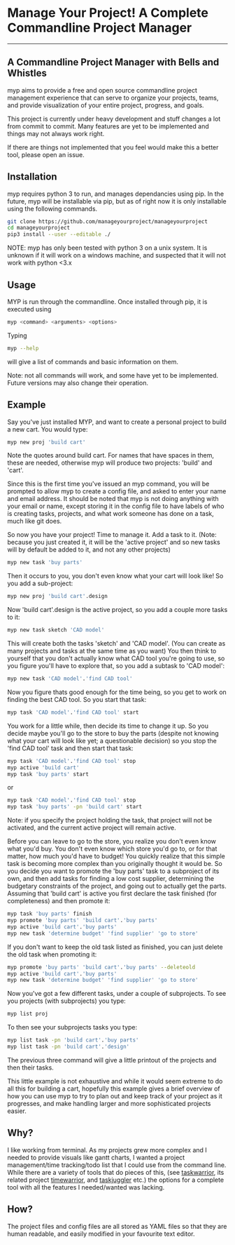 # Manage Your Project! A Complete Commandline Project Manager
---
## A Commandline Project Manager with Bells and Whistles
myp aims to provide a free and open source commandline project management experience that can serve to organize your projects, teams, and provide visualization of your entire project, progress, and goals.

This project is currently under heavy development and stuff changes a lot from commit to commit. Many features are yet to be implemented and things may not always work right.

If there are things not implemented that you feel would make this a better tool, please open an issue.

## Installation
myp requires python 3 to run, and manages dependancies using pip. In the future, myp will be installable via pip, but as of right now it is only installable using the following commands. 

```bash
git clone https://github.com/manageyourproject/manageyourproject
cd manageyourproject
pip3 install --user --editable ./
```

NOTE: myp has only been tested with python 3 on a unix system. It is unknown if it will work on a windows machine, and suspected that it will not work with python <3.x

## Usage
MYP is run through the commandline. Once installed through pip, it is executed using 
```bash
myp <command> <arguments> <options>
```
Typing 
```bash
myp --help
```
will give a list of commands and basic information on them. 

Note: not all commands will work, and some have yet to be implemented. Future versions may also change their operation.

## Example
Say you've just installed MYP, and want to create a personal project to build a new cart. You would type:
```bash
myp new proj 'build cart'
```
Note the quotes around build cart. For names that have spaces in them, these are needed, otherwise myp will produce two projects: 'build' and 'cart'.

Since this is the first time you've issued an myp command, you will be prompted to allow myp to create a config file, and asked to enter your name and email address. It should be noted that myp is not doing anything with your email or name, except storing it in the config file to have labels of who is creating tasks, projects, and what work someone has done on a task, much like git does.

So now you have your project! Time to manage it. 
Add a task to it. (Note: because you just created it, it will be the 'active project' and so new tasks will by default be added to it, and not any other projects)
```bash
myp new task 'buy parts'
```
Then it occurs to you, you don't even know what your cart will look like! So you add a sub-project:
```bash
myp new proj 'build cart'.design
```
Now 'build cart'.design is the active project, so you add a couple more tasks to it:
```bash
myp new task sketch 'CAD model'
```
This will create both the tasks 'sketch' and 'CAD model'. (You can create as many projects and tasks at the same time as you want)
You then think to yourself that you don't actually know what CAD tool you're going to use, so you figure you'll have to explore that, so you add a subtask to 'CAD model':
```bash
myp new task 'CAD model'.'find CAD tool'
```
Now you figure thats good enough for the time being, so you get to work on finding the best CAD tool. So you start that task:
```bash
myp task 'CAD model'.'find CAD tool' start
```
You work for a little while, then decide its time to change it up. So you decide maybe you'll go to the store to buy the parts (despite not knowing what your cart will look like yet; a questionable decision) so you stop the 'find CAD tool' task and then start that task:
```bash
myp task 'CAD model'.'find CAD tool' stop
myp active 'build cart'
myp task 'buy parts' start
```
or
```bash
myp task 'CAD model'.'find CAD tool' stop
myp task 'buy parts' -pn 'build cart' start
```
Note: if you specify the project holding the task, that project will not be activated, and the current active project will remain active.

Before you can leave to go to the store, you realize you don't even know what you'd buy. You don't even know which store you'd go to, or for that matter, how much you'd have to budget! You quickly realize that this simple task is becoming more complex than you originally thought it would be. So you decide you want to promote the 'buy parts' task to a subproject of its own, and then add tasks for finding a low cost supplier, determining the budgetary constraints of the project, and going out to actually get the parts. Assuming that 'build cart' is active you first declare the task finished (for completeness) and then promote it:
```bash
myp task 'buy parts' finish
myp promote 'buy parts' 'build cart'.'buy parts'
myp active 'build cart'.'buy parts'
myp new task 'determine budget' 'find supplier' 'go to store'
```
If you don't want to keep the old task listed as finished, you can just delete the old task when promoting it:
```bash
myp promote 'buy parts' 'build cart'.'buy parts' --deleteold
myp active 'build cart'.'buy parts'
myp new task 'determine budget' 'find supplier' 'go to store'
```
Now you've got a few different tasks, under a couple of subprojects. To see you projects (with subprojects) you type:
```bash
myp list proj
```
To then see your subprojects tasks you type:
```bash
myp list task -pn 'build cart'.'buy parts'
myp list task -pn 'build cart'.'design'
```

The previous three command will give a little printout of the projects and then their tasks.

This little example is not exhaustive and while it would seem extreme to do all this for building a cart, hopefully this example gives a brief overview of how you can use myp to try to plan out and keep track of your project as it progresses, and make handling larger and more sophisticated projects easier.

## Why?
I like working from terminal. As my projects grew more complex and I needed to provide visuals like gantt charts, I wanted a project management/time tracking/todo list that I could use from the command line. While there are a variety of tools that do pieces of this, (see [taskwarrior](https://github.com/GothenbugBitFactory/taskwarrior), its related project [timewarrior](https://github.com/GothenburgBitFactory/timewarrior), and [taskjuggler](https://github.com/taskjuggler/taskjuggler) etc.) the options for a complete tool with all the features I needed/wanted was lacking.

## How?
The project files and config files are all stored as YAML files so that they are human readable, and easily modified in your favourite text editor. 
